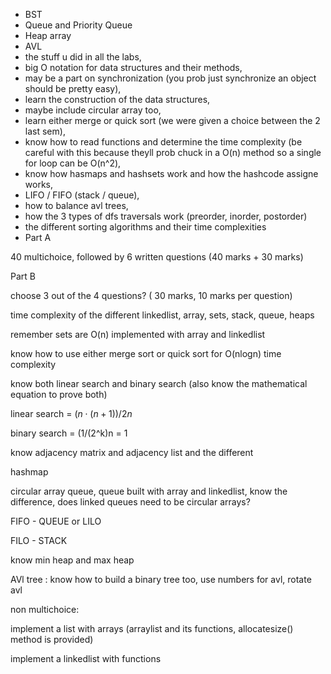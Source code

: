 - BST
- Queue and Priority Queue
- Heap array
- AVL
- the stuff u did in all the labs, 
- big O notation for data structures and their methods, 
- may be a part on synchronization (you prob just synchronize an object should be pretty easy), 
- learn the construction of the data structures, 
- maybe include circular array too, 
- learn either merge or quick sort (we were given a choice between the 2 last sem),
- know how to read functions and determine the time complexity (be careful with this because theyll prob chuck in a O(n) method so a single for loop can be O(n^2),
- know how hasmaps and hashsets work and how the hashcode assigne works, 
- LIFO / FIFO (stack / queue),
- how to balance avl trees,
- how the 3 types of dfs traversals work (preorder, inorder, postorder) 
- the different sorting algorithms and their time complexities
- Part A

40 multichoice, followed by 6 written questions (40 marks + 30 marks)

Part B

choose 3 out of the 4 questions? ( 30 marks, 10 marks per question)

time complexity of the different linkedlist, array, sets, stack, queue, heaps

remember sets are O(n) implemented with array and linkedlist

know how to use either merge sort or quick sort for O(nlogn) time complexity

know both linear search and binary search (also know the mathematical equation to prove both)

linear search = $(n⋅(n+1)​)/2n$

binary search = (1/(2^k)n = 1

know adjacency matrix and adjacency list and the different

hashmap

circular array queue, queue built with array and linkedlist, know the difference, does linked queues need to be circular arrays?

FIFO - QUEUE or LILO

FILO - STACK

know min heap and max heap

AVl tree : know how to build a binary tree too, use numbers for avl, rotate avl

non multichoice:

implement a list with arrays (arraylist and its functions, allocatesize() method is provided)

implement a linkedlist with functions
